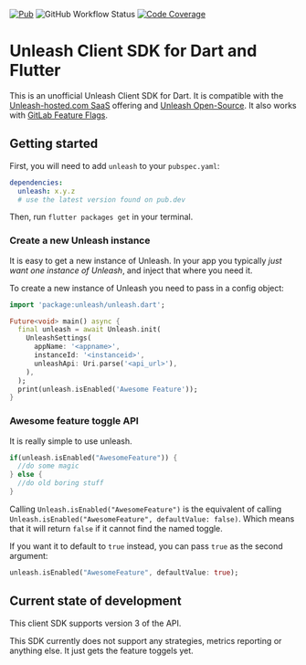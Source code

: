 [![Pub](https://img.shields.io/pub/v/unleash.svg)](https://pub.dartlang.org/packages/unleash)
![GitHub Workflow Status](https://github.com/ueman/unleash/workflows/dart/badge.svg?branch=master)
[![Code Coverage](https://codecov.io/gh/ueman/unleash/branch/master/graph/badge.svg)](https://codecov.io/gh/ueman/unleash)

# Unleash Client SDK for Dart and Flutter
This is an unofficial Unleash Client SDK for Dart. It is compatible with the [Unleash-hosted.com SaaS](https://www.unleash-hosted.com/) offering and [Unleash Open-Source](https://github.com/unleash/unleash).
It also works with [GitLab Feature Flags](https://docs.gitlab.com/ee/user/project/operations/feature_flags.html).

## Getting started
First, you will need to add `unleash` to your `pubspec.yaml`:

```yaml
dependencies:
  unleash: x.y.z 
  # use the latest version found on pub.dev
```

Then, run `flutter packages get` in your terminal.

### Create a new Unleash instance

It is easy to get a new instance of Unleash. In your app you typically *just want one instance of Unleash*, and inject that where you need it. 

To create a new instance of Unleash you need to pass in a config object:
```dart
import 'package:unleash/unleash.dart';

Future<void> main() async {
  final unleash = await Unleash.init(
    UnleashSettings(
      appName: '<appname>',
      instanceId: '<instanceid>',
      unleashApi: Uri.parse('<api_url>'),
    ),
  );
  print(unleash.isEnabled('Awesome Feature'));
}
```

### Awesome feature toggle API

It is really simple to use unleash.

```dart
if(unleash.isEnabled("AwesomeFeature")) {
  //do some magic
} else {
  //do old boring stuff
}
```

Calling `Unleash.isEnabled("AwesomeFeature")` is the equivalent of calling `Unleash.isEnabled("AwesomeFeature", defaultValue: false)`. 
Which means that it will return `false` if it cannot find the named toggle. 

If you want it to default to `true` instead, you can pass `true` as the second argument:

```dart
unleash.isEnabled("AwesomeFeature", defaultValue: true);
```

## Current state of development
This client SDK supports version 3 of the API.

This SDK currently does not support any strategies, metrics reporting or anything else.
It just gets the feature toggels yet.
